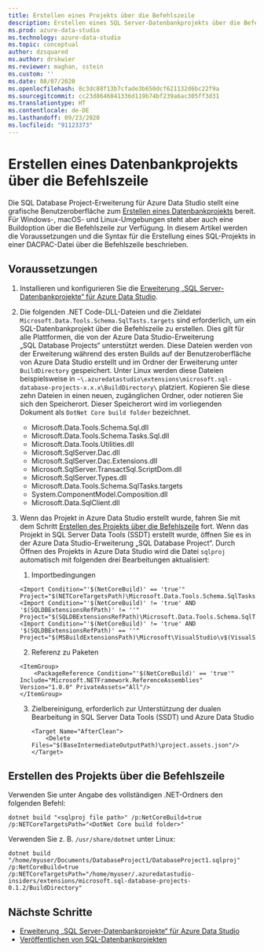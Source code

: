 ```yaml
---
title: Erstellen eines Projekts über die Befehlszeile
description: Erstellen eines SQL Server-Datenbankprojekts über die Befehlszeile
ms.prod: azure-data-studio
ms.technology: azure-data-studio
ms.topic: conceptual
author: dzsquared
ms.author: drskwier
ms.reviewer: maghan, sstein
ms.custom: ''
ms.date: 08/07/2020
ms.openlocfilehash: 8c3dc88f13b7cfade3b650dcf621132d6bc22f9a
ms.sourcegitcommit: cc23d8646041336d119b74bf239a6ac305ff3d31
ms.translationtype: HT
ms.contentlocale: de-DE
ms.lasthandoff: 09/23/2020
ms.locfileid: "91123373"
---
```

# <a name="build-a-database-project-from-command-line"></a>Erstellen eines Datenbankprojekts über die Befehlszeile

Die SQL Database Project-Erweiterung für Azure Data Studio stellt eine grafische Benutzeroberfläche zum [Erstellen eines Datenbankprojekts](sql-database-project-extension-build.md) bereit. Für Windows-, macOS- und Linux-Umgebungen steht aber auch eine Buildoption über die Befehlszeile zur Verfügung. In diesem Artikel werden die Voraussetzungen und die Syntax für die Erstellung eines SQL-Projekts in einer DACPAC-Datei über die Befehlszeile beschrieben.

## <a name="prerequisites"></a>Voraussetzungen

1. Installieren und konfigurieren Sie die [Erweiterung „SQL Server-Datenbankprojekte“ für Azure Data Studio](sql-database-project-extension.md).

2. Die folgenden .NET Code-DLL-Dateien und die Zieldatei `Microsoft.Data.Tools.Schema.SqlTasts.targets` sind erforderlich, um ein SQL-Datenbankprojekt über die Befehlszeile zu erstellen. Dies gilt für alle Plattformen, die von der Azure Data Studio-Erweiterung „SQL Database Projects“ unterstützt werden. Diese Dateien werden von der Erweiterung während des ersten Builds auf der Benutzeroberfläche von Azure Data Studio erstellt und im Ordner der Erweiterung unter `BuildDirectory` gespeichert.  Unter Linux werden diese Dateien beispielsweise in `~\.azuredatastudio\extensions\microsoft.sql-database-projects-x.x.x\BuildDirectory\` platziert.  Kopieren Sie diese zehn Dateien in einen neuen, zugänglichen Ordner, oder notieren Sie sich den Speicherort.  Dieser Speicherort wird im vorliegenden Dokument als `DotNet Core build folder` bezeichnet.

    - Microsoft.Data.Tools.Schema.Sql.dll
    - Microsoft.Data.Tools.Schema.Tasks.Sql.dll
    - Microsoft.Data.Tools.Utilities.dll
    - Microsoft.SqlServer.Dac.dll
    - Microsoft.SqlServer.Dac.Extensions.dll
    - Microsoft.SqlServer.TransactSql.ScriptDom.dll
    - Microsoft.SqlServer.Types.dll
    - Microsoft.Data.Tools.Schema.SqlTasks.targets
    - System.ComponentModel.Composition.dll
    - Microsoft.Data.SqlClient.dll

3. Wenn das Projekt in Azure Data Studio erstellt wurde, fahren Sie mit dem Schritt [Erstellen des Projekts über die Befehlszeile](#build-the-project-from-the-command-line) fort. Wenn das Projekt in SQL Server Data Tools (SSDT) erstellt wurde, öffnen Sie es in der Azure Data Studio-Erweiterung „SQL Database Project“.  Durch Öffnen des Projekts in Azure Data Studio wird die Datei `sqlproj` automatisch mit folgenden drei Bearbeitungen aktualisiert:

    1. Importbedingungen

    ```console
    <Import Condition="'$(NetCoreBuild)' == 'true'" Project="$(NETCoreTargetsPath)\Microsoft.Data.Tools.Schema.SqlTasks.targets"/> 
    <Import Condition="'$(NetCoreBuild)' != 'true' AND '$(SQLDBExtensionsRefPath)' != ''" Project="$(SQLDBExtensionsRefPath)\Microsoft.Data.Tools.Schema.SqlTasks.targets"/>
    <Import Condition="'$(NetCoreBuild)' != 'true' AND '$(SQLDBExtensionsRefPath)' == ''" Project="$(MSBuildExtensionsPath)\Microsoft\VisualStudio\v$(VisualStudioVersion)\SSDT\Microsoft.Data.Tools.Schema.SqlTasks.targets"/>
    ```

    2. Referenz zu Paketen

    ```console
    <ItemGroup>
        <PackageReference Condition="'$(NetCoreBuild)' == 'true'" Include="Microsoft.NETFramework.ReferenceAssemblies" Version="1.0.0" PrivateAssets="All"/>
    </ItemGroup>
    ```

    3. Zielbereinigung, erforderlich zur Unterstützung der dualen Bearbeitung in SQL Server Data Tools (SSDT) und Azure Data Studio

        ```console
        <Target Name="AfterClean">
            <Delete Files="$(BaseIntermediateOutputPath)\project.assets.json"/>
        </Target>
        ```

## <a name="build-the-project-from-the-command-line"></a>Erstellen des Projekts über die Befehlszeile

Verwenden Sie unter Angabe des vollständigen .NET-Ordners den folgenden Befehl:

```console
dotnet build "<sqlproj file path>" /p:NetCoreBuild=true /p:NETCoreTargetsPath="<DotNet Core build folder>"
```

Verwenden Sie z. B. `/usr/share/dotnet` unter Linux:

```console
dotnet build "/home/myuser/Documents/DatabaseProject1/DatabaseProject1.sqlproj" /p:NetCoreBuild=true /p:NETCoreTargetsPath="/home/myuser/.azuredatastudio-insiders/extensions/microsoft.sql-database-projects-0.1.2/BuildDirectory"  
```

## <a name="next-steps"></a>Nächste Schritte

- [Erweiterung „SQL Server-Datenbankprojekte“ für Azure Data Studio](sql-database-project-extension.md)
- [Veröffentlichen von SQL-Datenbankprojekten](sql-database-project-extension-build.md#publish-a-database-project)
